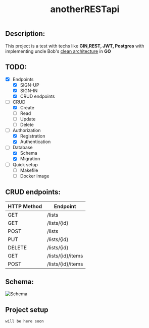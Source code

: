 <h1 align="center">anotherRESTapi</h1>

<img src="https://img.shields.io/badge/made%20by-POMBNK-blue.svg"  alt="">


## Description:
This project is a test with techs like **GIN,REST, JWT, Postgres** with implementing uncle Bob's [clean architecture](https://blog.cleancoder.com/uncle-bob/2012/08/13/the-clean-architecture.html) in **GO**

## TODO:
- [X] Endpoints
    - [X] SIGN-UP
    - [X] SIGN-IN
    - [X] CRUD endpoints
- [ ] CRUD
    - [X] Create
    - [ ] Read
    - [ ] Update
    - [ ] Delete
- [ ] Authorization
    - [X] Registration
    - [X] Authentication
- [ ] Database
    - [X] Schema
    - [X] Migration
- [ ] Quick setup
    - [ ] Makefile
    - [ ] Docker image

## CRUD endpoints:

| HTTP Method | Endpoint          |
|-------------|-------------------|
| GET         | /lists            |
| GET         | /lists/{id}       |
| POST        | /lists            |
| PUT         | /lists/{id}       |
| DELETE      | /lists/{id}       |
| GET         | /lists/{id}/items |
| POST        | /lists/{id}/items |

## Schema:
![Schema](https://i.imgur.com/K0s9V7T.png "Schema")

## Project setup
```
will be here soon
```
